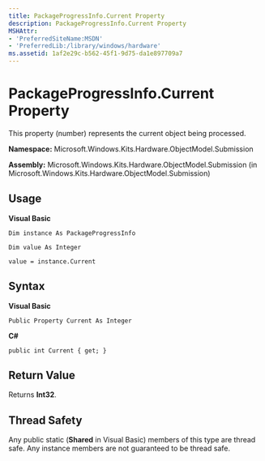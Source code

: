 ```yaml
---
title: PackageProgressInfo.Current Property
description: PackageProgressInfo.Current Property
MSHAttr:
- 'PreferredSiteName:MSDN'
- 'PreferredLib:/library/windows/hardware'
ms.assetid: 1af2e29c-b562-45f1-9d75-da1e897709a7
---
```


# PackageProgressInfo.Current Property


This property (number) represents the current object being processed.

**Namespace:** Microsoft.Windows.Kits.Hardware.ObjectModel.Submission

**Assembly:** Microsoft.Windows.Kits.Hardware.ObjectModel.Submission (in Microsoft.Windows.Kits.Hardware.ObjectModel.Submission)

## <span id="Usage"></span><span id="usage"></span><span id="USAGE"></span>Usage


**Visual Basic**

`Dim instance As PackageProgressInfo`

`Dim value As Integer`

`value = instance.Current`

## <span id="Syntax"></span><span id="syntax"></span><span id="SYNTAX"></span>Syntax


**Visual Basic**

`Public Property Current As Integer`

**C#**

`public int Current { get; }`

## <span id="Return_Value"></span><span id="return_value"></span><span id="RETURN_VALUE"></span>Return Value


Returns **Int32**.

## <span id="Thread_Safety"></span><span id="thread_safety"></span><span id="THREAD_SAFETY"></span>Thread Safety


Any public static (**Shared** in Visual Basic) members of this type are thread safe. Any instance members are not guaranteed to be thread safe.

 

 






